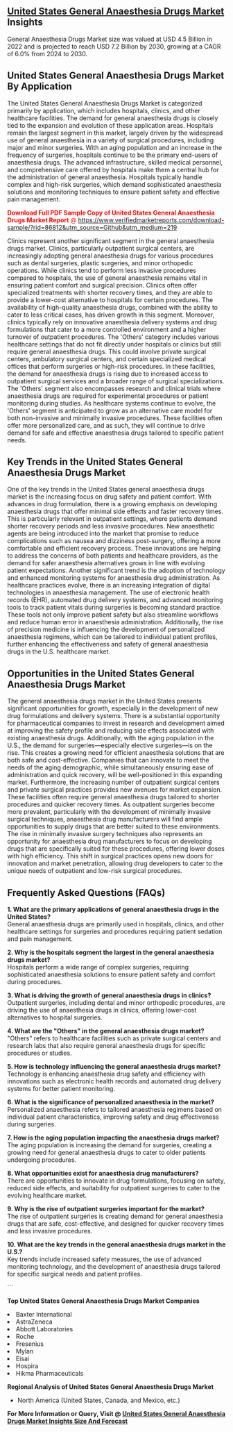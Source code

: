 <h2><a href="https://www.verifiedmarketreports.com/download-sample/?rid=86812&amp;utm_source=Github&amp;utm_medium=219" target="_blank">United States General Anaesthesia Drugs Market</a> Insights</h2><p>General Anaesthesia Drugs Market size was valued at USD 4.5 Billion in 2022 and is projected to reach USD 7.2 Billion by 2030, growing at a CAGR of 6.0% from 2024 to 2030.</p><p> <h2>United States General Anaesthesia Drugs Market By Application</h2> <p>The United States General Anaesthesia Drugs Market is categorized primarily by application, which includes hospitals, clinics, and other healthcare facilities. The demand for general anaesthesia drugs is closely tied to the expansion and evolution of these application areas. Hospitals remain the largest segment in this market, largely driven by the widespread use of general anaesthesia in a variety of surgical procedures, including major and minor surgeries. With an aging population and an increase in the frequency of surgeries, hospitals continue to be the primary end-users of anaesthesia drugs. The advanced infrastructure, skilled medical personnel, and comprehensive care offered by hospitals make them a central hub for the administration of general anaesthesia. Hospitals typically handle complex and high-risk surgeries, which demand sophisticated anaesthesia solutions and monitoring techniques to ensure patient safety and effective pain management. <p><span class=""><span style="color: #ff0000;"><strong>Download Full PDF Sample Copy of United States General Anaesthesia Drugs Market Report</strong> @ </span><a href="https://www.verifiedmarketreports.com/download-sample/?rid=86812&amp;utm_source=Github&amp;utm_medium=219" target="_blank">https://www.verifiedmarketreports.com/download-sample/?rid=86812&amp;utm_source=Github&amp;utm_medium=219</a></span></p></p> <p>Clinics represent another significant segment in the general anaesthesia drugs market. Clinics, particularly outpatient surgical centers, are increasingly adopting general anaesthesia drugs for various procedures such as dental surgeries, plastic surgeries, and minor orthopedic operations. While clinics tend to perform less invasive procedures compared to hospitals, the use of general anaesthesia remains vital in ensuring patient comfort and surgical precision. Clinics often offer specialized treatments with shorter recovery times, and they are able to provide a lower-cost alternative to hospitals for certain procedures. The availability of high-quality anaesthesia drugs, combined with the ability to cater to less critical cases, has driven growth in this segment. Moreover, clinics typically rely on innovative anaesthesia delivery systems and drug formulations that cater to a more controlled environment and a higher turnover of outpatient procedures. The 'Others' category includes various healthcare settings that do not fit directly under hospitals or clinics but still require general anaesthesia drugs. This could involve private surgical centers, ambulatory surgical centers, and certain specialized medical offices that perform surgeries or high-risk procedures. In these facilities, the demand for anaesthesia drugs is rising due to increased access to outpatient surgical services and a broader range of surgical specializations. The 'Others' segment also encompasses research and clinical trials where anaesthesia drugs are required for experimental procedures or patient monitoring during studies. As healthcare systems continue to evolve, the 'Others' segment is anticipated to grow as an alternative care model for both non-invasive and minimally invasive procedures. These facilities often offer more personalized care, and as such, they will continue to drive demand for safe and effective anaesthesia drugs tailored to specific patient needs.</p> <h2>Key Trends in the United States General Anaesthesia Drugs Market</h2> <p>One of the key trends in the United States general anaesthesia drugs market is the increasing focus on drug safety and patient comfort. With advances in drug formulation, there is a growing emphasis on developing anaesthesia drugs that offer minimal side effects and faster recovery times. This is particularly relevant in outpatient settings, where patients demand shorter recovery periods and less invasive procedures. New anaesthetic agents are being introduced into the market that promise to reduce complications such as nausea and dizziness post-surgery, offering a more comfortable and efficient recovery process. These innovations are helping to address the concerns of both patients and healthcare providers, as the demand for safer anaesthesia alternatives grows in line with evolving patient expectations. Another significant trend is the adoption of technology and enhanced monitoring systems for anaesthesia drug administration. As healthcare practices evolve, there is an increasing integration of digital technologies in anaesthesia management. The use of electronic health records (EHR), automated drug delivery systems, and advanced monitoring tools to track patient vitals during surgeries is becoming standard practice. These tools not only improve patient safety but also streamline workflows and reduce human error in anaesthesia administration. Additionally, the rise of precision medicine is influencing the development of personalized anaesthesia regimens, which can be tailored to individual patient profiles, further enhancing the effectiveness and safety of general anaesthesia drugs in the U.S. healthcare market.</p> <h2>Opportunities in the United States General Anaesthesia Drugs Market</h2> <p>The general anaesthesia drugs market in the United States presents significant opportunities for growth, especially in the development of new drug formulations and delivery systems. There is a substantial opportunity for pharmaceutical companies to invest in research and development aimed at improving the safety profile and reducing side effects associated with existing anaesthesia drugs. Additionally, with the aging population in the U.S., the demand for surgeries—especially elective surgeries—is on the rise. This creates a growing need for efficient anaesthesia solutions that are both safe and cost-effective. Companies that can innovate to meet the needs of the aging demographic, while simultaneously ensuring ease of administration and quick recovery, will be well-positioned in this expanding market. Furthermore, the increasing number of outpatient surgical centers and private surgical practices provides new avenues for market expansion. These facilities often require general anaesthesia drugs tailored to shorter procedures and quicker recovery times. As outpatient surgeries become more prevalent, particularly with the development of minimally invasive surgical techniques, anaesthesia drug manufacturers will find ample opportunities to supply drugs that are better suited to these environments. The rise in minimally invasive surgery techniques also represents an opportunity for anaesthesia drug manufacturers to focus on developing drugs that are specifically suited for these procedures, offering lower doses with high efficiency. This shift in surgical practices opens new doors for innovation and market penetration, allowing drug developers to cater to the unique needs of outpatient and low-risk surgical procedures.</p> <h2>Frequently Asked Questions (FAQs)</h2> <p><strong>1. What are the primary applications of general anaesthesia drugs in the United States?</strong><br>General anaesthesia drugs are primarily used in hospitals, clinics, and other healthcare settings for surgeries and procedures requiring patient sedation and pain management.</p> <p><strong>2. Why is the hospitals segment the largest in the general anaesthesia drugs market?</strong><br>Hospitals perform a wide range of complex surgeries, requiring sophisticated anaesthesia solutions to ensure patient safety and comfort during procedures.</p> <p><strong>3. What is driving the growth of general anaesthesia drugs in clinics?</strong><br>Outpatient surgeries, including dental and minor orthopedic procedures, are driving the use of anaesthesia drugs in clinics, offering lower-cost alternatives to hospital surgeries.</p> <p><strong>4. What are the "Others" in the general anaesthesia drugs market?</strong><br>"Others" refers to healthcare facilities such as private surgical centers and research labs that also require general anaesthesia drugs for specific procedures or studies.</p> <p><strong>5. How is technology influencing the general anaesthesia drugs market?</strong><br>Technology is enhancing anaesthesia drug safety and efficiency with innovations such as electronic health records and automated drug delivery systems for better patient monitoring.</p> <p><strong>6. What is the significance of personalized anaesthesia in the market?</strong><br>Personalized anaesthesia refers to tailored anaesthesia regimens based on individual patient characteristics, improving safety and drug effectiveness during surgeries.</p> <p><strong>7. How is the aging population impacting the anaesthesia drugs market?</strong><br>The aging population is increasing the demand for surgeries, creating a growing need for general anaesthesia drugs to cater to older patients undergoing procedures.</p> <p><strong>8. What opportunities exist for anaesthesia drug manufacturers?</strong><br>There are opportunities to innovate in drug formulations, focusing on safety, reduced side effects, and suitability for outpatient surgeries to cater to the evolving healthcare market.</p> <p><strong>9. Why is the rise of outpatient surgeries important for the market?</strong><br>The rise of outpatient surgeries is creating demand for general anaesthesia drugs that are safe, cost-effective, and designed for quicker recovery times and less invasive procedures.</p> <p><strong>10. What are the key trends in the general anaesthesia drugs market in the U.S.?</strong><br>Key trends include increased safety measures, the use of advanced monitoring technology, and the development of anaesthesia drugs tailored for specific surgical needs and patient profiles.</p> ```</p><p><strong>Top United States General Anaesthesia Drugs Market Companies</strong></p><div data-test-id=""><p><li>Baxter International</li><li> AstraZeneca</li><li> Abbott Laboratories</li><li> Roche</li><li> Fresenius</li><li> Mylan</li><li> Eisai</li><li> Hospira</li><li> Hikma Pharmaceuticals</li></p><div><strong>Regional Analysis of&nbsp;United States General Anaesthesia Drugs Market</strong></div><ul><li dir="ltr"><p dir="ltr">North America&nbsp;(United States, Canada, and Mexico, etc.)</p></li></ul><p><strong>For More Information or Query, Visit @&nbsp;</strong><strong><a href="https://www.verifiedmarketreports.com/product/global-general-anaesthesia-drugs-market-growth-status-and-outlook-2019-2024/?utm_source=Github&amp;utm_medium=219" target="_blank">United States General Anaesthesia Drugs Market Insights Size And Forecast</a></strong></p></div>

